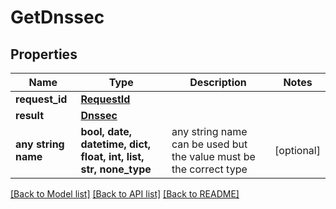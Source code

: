 # GetDnssec


## Properties
Name | Type | Description | Notes
------------ | ------------- | ------------- | -------------
**request_id** | [**RequestId**](RequestId.md) |  | 
**result** | [**Dnssec**](Dnssec.md) |  | 
**any string name** | **bool, date, datetime, dict, float, int, list, str, none_type** | any string name can be used but the value must be the correct type | [optional]

[[Back to Model list]](../README.md#documentation-for-models) [[Back to API list]](../README.md#documentation-for-api-endpoints) [[Back to README]](../README.md)


